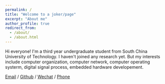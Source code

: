 ```yaml
---
permalink: /
title: "Welcome to a joker/page"
excerpt: "About me"
author_profile: true
redirect_from: 
  - /about/
  - /about.html
---
```


Hi everyone! I'm a third year undergraduate student from South China University of Technology. I haven't joined any research yet. But my interests include computer organization, computer network, computer operating systerm, digital signal process, embedded hardware developement.

[Email](mailto:youyiqi258@gmail.com) / [Github](https://github.com/luxihean) / [Wechat](../images/Wechat.jpg) / [Phone](+86-18861089518)
